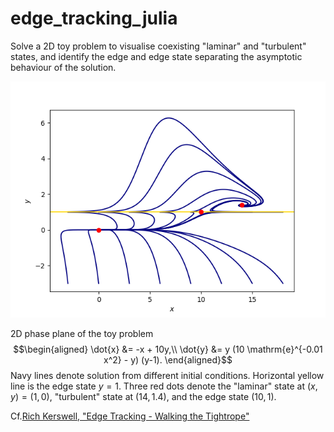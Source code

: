 # edge_tracking_julia

Solve a 2D toy problem to visualise coexisting "laminar" and "turbulent" states, and identify the edge and edge state separating the asymptotic behaviour of the solution.

![2D phase plane](./2dsystem.png)

2D phase plane of the toy problem
$$\begin{aligned}
\dot{x} &= -x + 10y,\\
\dot{y} &= y (10 \mathrm{e}^{-0.01 x^2} - y) (y-1).
\end{aligned}$$
Navy lines denote solution from different initial conditions.
Horizontal yellow line is the edge state $y = 1$.
Three red dots denote the "laminar" state at $(x,y) = (1,0)$, "turbulent" state at $(14, 1.4)$, and the edge state $(10, 1)$.

Cf.[Rich Kerswell, "Edge Tracking - Walking the Tightrope"](https://gfd.whoi.edu/wp-content/uploads/sites/18/2018/03/rich8_131207.pdf)
